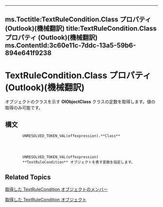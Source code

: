 

---
ms.Toctitle:TextRuleCondition.Class プロパティ (Outlook)(機械翻訳)
title:TextRuleCondition.Class プロパティ (Outlook)(機械翻訳)
ms.ContentId:3c60e11c-7ddc-13a5-59b6-894e641f9238
---
# TextRuleCondition.Class プロパティ (Outlook)(機械翻訳)




オブジェクトのクラスを示す **OlObjectClass** クラスの定数を取得します。値の取得のみ可能です。

## 構文

            UNRESOLVED_TOKEN_VAL(offexpression).**Class**




            UNRESOLVED_TOKEN_VAL(offexpression)
            **TextRuleCondition** オブジェクトを表す変数を指定します。



## Related Topics

[取得した TextRuleCondition オブジェクトのメンバー](8430e335-3067-95b7-40dd-2bc5df5ee0fe.md)

[取得した TextRuleCondition オブジェクト](87e9ca00-7577-02c2-fb6f-a5dc2054ad8b.md)




